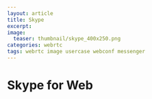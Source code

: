 ```yaml
---
layout: article
title: Skype
excerpt: 
image:
  teaser: thumbnail/skype_400x250.png
categories: webrtc
tags: webrtc image usercase webconf messenger
---
```



# Skype for Web